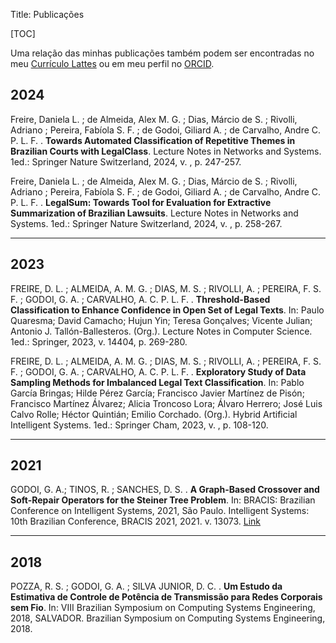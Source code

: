 Title: Publicações

[TOC]

Uma relação das minhas publicações também podem ser encontradas no meu [Currículo Lattes](http://lattes.cnpq.br/3223316854344499) ou em meu perfil no [ORCID](https://orcid.org/0000-0002-1715-0852).

## 2024

Freire, Daniela L. ; de Almeida, Alex M. G. ; Dias, Márcio de S. ; Rivolli, Adriano ; Pereira, Fabíola S. F. ; de Godoi, Giliard A. ; de Carvalho, Andre C. P. L. F. . **Towards Automated Classification of Repetitive Themes in Brazilian Courts with LegalClass**. Lecture Notes in Networks and Systems. 1ed.: Springer Nature Switzerland, 2024, v. , p. 247-257.

Freire, Daniela L. ; de Almeida, Alex M. G. ; Dias, Márcio de S. ; Rivolli, Adriano ; Pereira, Fabíola S. F. ; de Godoi, Giliard A. ; de Carvalho, Andre C. P. L. F. . **LegalSum: Towards Tool for Evaluation for Extractive Summarization of Brazilian Lawsuits**. Lecture Notes in Networks and Systems. 1ed.: Springer Nature Switzerland, 2024, v. , p. 258-267.

---

## 2023

FREIRE, D. L. ; ALMEIDA, A. M. G. ; DIAS, M. S. ; RIVOLLI, A. ; PEREIRA, F. S. F. ; GODOI, G. A. ; CARVALHO, A. C. P. L. F. . **Threshold-Based Classification to Enhance Confidence in Open Set of Legal Texts**. In: Paulo Quaresma; David Camacho; Hujun Yin; Teresa Gonçalves; Vicente Julian; Antonio J. Tallón-Ballesteros. (Org.). Lecture Notes in Computer Science. 1ed.: Springer, 2023, v. 14404, p. 269-280.

FREIRE, D. L. ; ALMEIDA, A. M. G. ; DIAS, M. S. ; RIVOLLI, A. ; PEREIRA, F. S. F. ; GODOI, G. A. ; CARVALHO, A. C. P. L. F. . **Exploratory Study of Data Sampling Methods for Imbalanced Legal Text Classification**. In: Pablo García Bringas; Hilde Pérez García; Francisco Javier Martínez de Pisón; Francisco Martínez Álvarez; Alicia Troncoso Lora; Álvaro Herrero; José Luis Calvo Rolle; Héctor Quintián; Emilio Corchado. (Org.). Hybrid Artificial Intelligent Systems. 1ed.: Springer Cham, 2023, v. , p. 108-120.

---

## 2021

GODOI, G. A.; TINOS, R. ; SANCHES, D. S. . **A Graph-Based Crossover and Soft-Repair Operators for the Steiner Tree Problem**. In: BRACIS: Brazilian Conference on Intelligent Systems, 2021, São Paulo. Intelligent Systems: 10th Brazilian Conference, BRACIS 2021, 2021. v. 13073. [Link](https://link.springer.com/chapter/10.1007/978-3-030-91702-9_8)

---

## 2018

POZZA, R. S. ; GODOI, G. A. ; SILVA JUNIOR, D. C. . **Um Estudo da Estimativa de Controle de Potência de Transmissão para Redes Corporais sem Fio**. In: VIII Brazilian Symposium on Computing Systems Engineering, 2018, SALVADOR. Brazilian Symposium on Computing Systems Engineering, 2018.